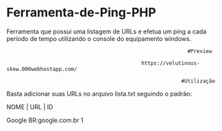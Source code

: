 #                                                       Ferramenta-de-Ping-PHP

Ferramenta que possui uma listagem de URLs e efetua um ping a cada período de tempo utilizando o console do equipamento windows.

                                                               #Preview
                        
                                                https://velutinous-skew.000webhostapp.com/

                                                             #Utilização

Basta adicionar suas URLs no arquivo lista.txt seguindo o padrão:

NOME     | URL         | ID                                                                                                               

Google BR:google.com.br 1
